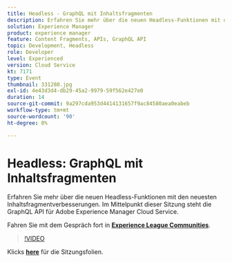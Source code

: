 ```yaml
---
title: Headless - GraphQL mit Inhaltsfragmenten
description: Erfahren Sie mehr über die neuen Headless-Funktionen mit den neuesten Inhaltsfragmentverbesserungen. Im Mittelpunkt dieser Sitzung steht die GraphQL API für Adobe Experience Manager Cloud Service. Diese Sitzung wurde im Rahmen des Adobe Developers Live Content-Ereignisses bereitgestellt.
solution: Experience Manager
product: experience manager
feature: Content Fragments, APIs, GraphQL API
topic: Development, Headless
role: Developer
level: Experienced
version: Cloud Service
kt: 7171
type: Event
thumbnail: 331280.jpg
exl-id: 4e43d3d4-db29-45a2-9979-59f562e427e0
duration: 14
source-git-commit: 9a297cda953d4414131657f9ac84580aea0eabeb
workflow-type: tm+mt
source-wordcount: '90'
ht-degree: 0%

---
```


# Headless: GraphQL mit Inhaltsfragmenten

Erfahren Sie mehr über die neuen Headless-Funktionen mit den neuesten Inhaltsfragmentverbesserungen. Im Mittelpunkt dieser Sitzung steht die GraphQL API für Adobe Experience Manager Cloud Service.

Fahren Sie mit dem Gespräch fort in **[Experience League Communities](https://adobe.ly/36Yd3v6)**.

>[!VIDEO](https://video.tv.adobe.com/v/331280/?quality=12&learn=on&hidetitle=true)

Klicks **[here](/help/adobe-developers-live/assets/headless-graphql-content-fragments.pdf)** für die Sitzungsfolien.
